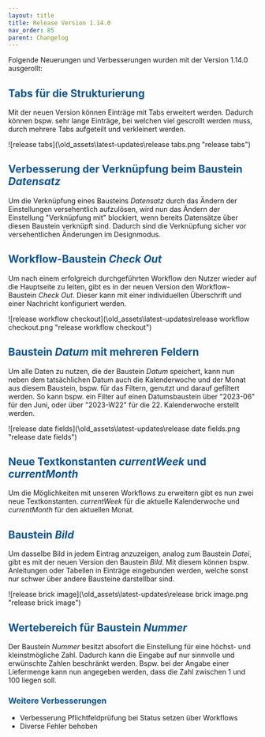 ```yaml
---
layout: title
title: Release Version 1.14.0
nav_order: 85
parent: Changelog
---
```


Folgende Neuerungen und Verbesserungen wurden mit der Version 1.14.0 ausgerollt:

## <span style="color:#0b5394">**Tabs für die Strukturierung**</span>

Mit der neuen Version können Einträge mit Tabs erweitert werden. Dadurch können bspw. sehr lange Einträge, bei welchen viel gescrollt werden muss, durch mehrere Tabs aufgeteilt und verkleinert werden.

![release tabs](\old_assets\latest-updates\release tabs.png "release tabs")

## <span style="color:#0b5394">**Verbesserung der Verknüpfung beim Baustein _Datensatz_**</span>

Um die Verknüpfung eines Bausteins _Datensatz_ durch das Ändern der Einstellungen versehentlich aufzulösen, wird nun das Ändern der Einstellung "Verknüpfung mit" blockiert, wenn bereits Datensätze über diesen Baustein verknüpft sind. Dadurch sind die Verknüpfung sicher vor versehentlichen Änderungen im Designmodus.

## <span style="color:#0b5394">**Workflow-Baustein _Check Out_**</span>

Um nach einem erfolgreich durchgeführten Workflow den Nutzer wieder auf die Hauptseite zu leiten, gibt es in der neuen Version den Workflow-Baustein _Check Out_. Dieser kann mit einer individuellen Überschrift und einer Nachricht konfiguriert werden.

![release workflow checkout](\old_assets\latest-updates\release workflow checkout.png "release workflow checkout")

## <span style="color:#0b5394">**Baustein _Datum_ mit mehreren Feldern**</span>

Um alle Daten zu nutzen, die der Baustein _Datum_ speichert, kann nun neben dem tatsächlichen Datum auch die Kalenderwoche und der Monat aus diesem Baustein, bspw. für das Filtern, genutzt und darauf gefiltert werden. So kann bspw. ein Filter auf einen Datumsbaustein über "2023-06" für den Juni, oder über "2023-W22" für die 22. Kalenderwoche erstellt werden.

![release date fields](\old_assets\latest-updates\release date fields.png "release date fields")

## <span style="color:#0b5394">**Neue Textkonstanten _currentWeek_ und _currentMonth_**</span>

Um die Möglichkeiten mit unseren Workflows zu erweitern gibt es nun zwei neue Textkonstanten. _currentWeek_ für die aktuelle Kalenderwoche und _currentMonth_ für den aktuellen Monat.

## <span style="color:#0b5394">**Baustein _Bild_**</span>

Um dasselbe Bild in jedem Eintrag anzuzeigen, analog zum Baustein _Datei_, gibt es mit der neuen Version den Baustein _Bild_. Mit diesem können bspw. Anleitungen oder Tabellen in Einträge eingebunden werden, welche sonst nur schwer über andere Bausteine darstellbar sind.

![release brick image](\old_assets\latest-updates\release brick image.png "release brick image")

## <span style="color:#0b5394">**Wertebereich für Baustein _Nummer_**</span>

Der Baustein _Nummer_ besitzt absofort die Einstellung für eine höchst- und kleinstmögliche Zahl. Dadurch kann die Eingabe auf nur sinnvolle und erwünschte Zahlen beschränkt werden. Bspw. bei der Angabe einer Liefermenge kann nun angegeben werden, dass die Zahl zwischen 1 und 100 liegen soll.

### <span style="color:#0b5394">**Weitere Verbesserungen**</span>

-   Verbesserung Pflichtfeldprüfung bei Status setzen über Workflows
-   Diverse Fehler behoben
